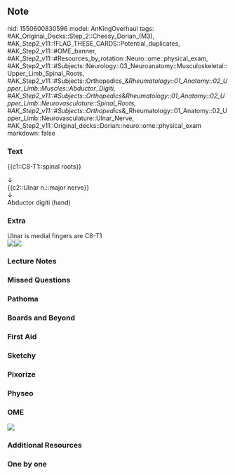 ## Note
nid: 1550600830596
model: AnKingOverhaul
tags: #AK_Original_Decks::Step_2::Cheesy_Dorian_(M3), #AK_Step2_v11::!FLAG_THESE_CARDS::Potential_duplicates, #AK_Step2_v11::#OME_banner, #AK_Step2_v11::#Resources_by_rotation::Neuro::ome::physical_exam, #AK_Step2_v11::#Subjects::Neurology::03_Neuroanatomy::Musculoskeletal::Upper_Limb_Spinal_Roots, #AK_Step2_v11::#Subjects::Orthopedics_&_Rheumatology::01_Anatomy::02_Upper_Limb::Muscles::Abductor_Digiti, #AK_Step2_v11::#Subjects::Orthopedics_&_Rheumatology::01_Anatomy::02_Upper_Limb::Neurovasculature::Spinal_Roots, #AK_Step2_v11::#Subjects::Orthopedics_&_Rheumatology::01_Anatomy::02_Upper_Limb::Neurovasculature::Ulnar_Nerve, #AK_Step2_v11::Original_decks::Dorian::neuro::ome::physical_exam
markdown: false

### Text
{{c1::C8-T1::spinal roots}}
<div>
  ↓
</div>
<div>
  {{c2::Ulnar n.::major nerve}}
</div>
<div>
  ↓
</div>
<div>
  Abductor digiti (hand)
</div>

### Extra
<div>
  Ulnar is medial fingers are C8-T1
</div><img src="paste-46226733006851.jpg"><img src=
"paste-1379887092858881.jpg">

### Lecture Notes


### Missed Questions


### Pathoma


### Boards and Beyond


### First Aid


### Sketchy


### Pixorize


### Physeo


### OME
<div class="ome-widget">
  <a href="https://onlinemeded.org?ref=anki"><img src=
  "_OME_AnkiFlashcards_General_7.png"></a>
</div>

### Additional Resources


### One by one

